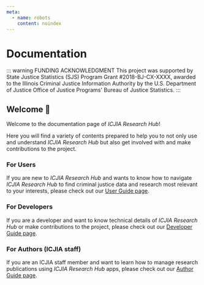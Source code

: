 ```yaml
---
meta:
  - name: robots
    content: noindex
---
```


# Documentation

::: warning FUNDING ACKNOWLEDGMENT
This project was supported by State Justice Statistics (SJS) Program Grant #2018-BJ-CX-XXXX, awarded to the Illinois Criminal Justice Information Authority by the U.S. Department of Justice Office of Justice Programs' Bureau of Justice Statistics.
:::

<Vuepress />

## Welcome :tada:

Welcome to the documentation page of _ICJIA Research Hub_!

Here you will find a variety of contents prepared to help you to not only use and understand _ICJIA Research Hub_ but also get involved with and make contributions to the project.

### For Users

If you are new to _ICJIA Research Hub_ and wants to know how to navigate _ICJIA Research Hub_ to find criminal justice data and research most relevant to your interests, please check out our [User Guide page](/guide/).

### For Developers

If you are a developer and want to know technical details of _ICJIA Research Hub_ or make contributions to the project, please check out our [Developer Guide page](/dev-guide/).

### For Authors (ICJIA staff)

If you are an ICJIA staff member and want to learn how to manage research publications using _ICJIA Research Hub_ apps, please check out our [Author Guide page](/auth-guide/).
